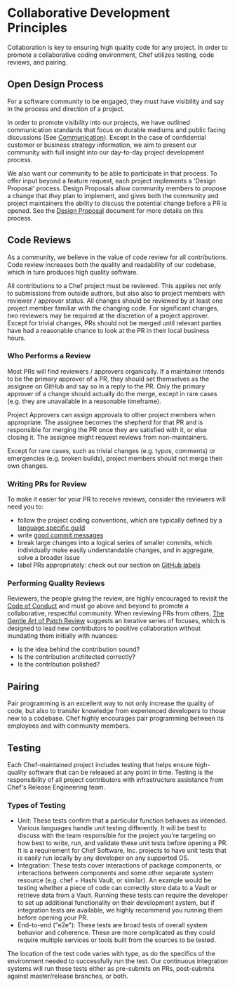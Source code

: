 # Collaborative Development Principles

Collaboration is key to ensuring high quality code for any project. In order to promote a collaborative coding environment, Chef utilizes testing, code reviews, and pairing.

## Open Design Process

For a software community to be engaged, they must have visibility and say in the process and direction of a project.

In order to promote visibility into our projects, we have outlined communication standards that focus on durable mediums and public facing discussions (See [Communication](../../communication/README.md)). Except in the case of confidential customer or business strategy information, we aim to present our community with full insight into our day-to-day project development process.

We also want our community to be able to participate in that process. To offer input beyond a feature request, each project implements a 'Design Proposal' process. Design Proposals allow community members to propose a change that _they_ plan to implement, and gives both the community and project maintainers the ability to discuss the potential change before a PR is opened. See the [Design Proposal](design-proposals.md) document for more details on this process. 

## Code Reviews

As a community, we believe in the value of code review for all contributions. Code review increases both the quality and readability of our codebase, which in turn produces high quality software.

All contributions to a Chef project must be reviewed. This applies not only to submissions from outside authors, but also also to project members with reviewer / approver status. All changes should be reviewed by at least one project member familiar with the changing code. For significant changes, _two_ reviewers may be required at the discretion of a project approver. Except for trivial changes, PRs should not be merged until relevant parties have had a reasonable chance to look at the PR in their local business hours.

### Who Performs a Review

Most PRs will find reviewers / approvers organically. If a maintainer intends to be the primary approver of a PR, they should set themselves as the assignee on GitHub and say so in a reply to the PR. Only the primary approver of a change should actually do the merge, except in rare cases (e.g. they are unavailable in a reasonable timeframe).

Project Approvers can assign approvals to other project members when appropriate. The assignee becomes the shepherd for that PR and is responsible for merging the PR once they are satisfied with it, or else closing it. The assignee might request reviews from non-maintainers.

Except for rare cases, such as trivial changes (e.g. typos, comments) or emergencies (e.g. broken builds), project members should not merge their own changes.

### Writing PRs for Review

To make it easier for your PR to receive reviews, consider the reviewers will need you to:

* follow the project coding conventions, which are typically defined by a [language specific guild](../../guilds/README.md)
* write [good commit messages](https://chris.beams.io/posts/git-commit/)
* break large changes into a logical series of smaller commits, which individually make easily understandable changes, and in aggregate, solve a broader issue
* label PRs appropriately: check out our section on [GitHub labels](/repo-management/github-labels.md)

### Performing Quality Reviews

Reviewers, the people giving the review, are highly encouraged to revisit the [Code of Conduct](../../CODE_OF_CONDUCT.md) and must go above and beyond to promote a collaborative, respectful community.
When reviewing PRs from others, [The Gentle Art of Patch Review](http://sage.thesharps.us/2014/09/01/the-gentle-art-of-patch-review/) suggests an iterative series of focuses, which is designed to lead new contributors to positive collaboration without inundating them initially with nuances:

* Is the idea behind the contribution sound?
* Is the contribution architected correctly?
* Is the contribution polished?

## Pairing

Pair programming is an excellent way to not only increase the quality of code, but also to transfer knowledge from experienced developers to those new to a codebase. Chef highly encourages pair programming between its employees and with community members.

## Testing

Each Chef-maintained project includes testing that helps ensure high-quality software that can be released at any point in time. Testing is the responsibility of all project contributors with infrastructure assistance from Chef's Release Engineering team.

### Types of Testing

* Unit: These tests confirm that a particular function behaves as intended. Various languages handle unit testing differently. It will be best to discuss with the team responsible for the project you're targeting on how best to write, run, and validate these unit tests before opening a PR. It is a requirement for Chef Software, Inc. projects to have unit tests that is easily run locally by any developer on any supported OS.
* Integration: These tests cover interactions of package components, or interactions between components and some other separate system resource (e.g. chef + Hashi Vault, or similar). An example would be testing whether a piece of code can correctly store data to a Vault or retrieve data from a Vault. Running these tests can require the developer to set up additional functionality on their development system, but if integration tests are available, we highly recommend you running them before opening your PR.
* End-to-end ("e2e"): These tests are broad tests of overall system behavior and coherence. These are more complicated as they could require multiple services or tools built from the sources to be tested.

The location of the test code varies with type, as do the specifics of the environment needed to successfully run the test. Our continuous integration systems will run these tests either as pre-submits on PRs, post-submits against master/release branches, or both.
